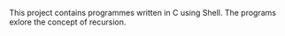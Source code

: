 This project contains programmes written in C using Shell. The programs exlore the concept of recursion.
